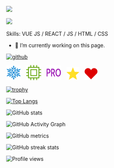 ![](https://scontent.fdac7-1.fna.fbcdn.net/v/t39.30808-6/240809561_3041224952816713_8800020903784003430_n.jpg?_nc_cat=108&ccb=1-7&_nc_sid=e3f864&_nc_eui2=AeFDXnICP_JMqMl2126sQebBJG22M3bBLnQkbbYzdsEudFTfD1U33Ow72zAAcJ7M0iEM9xu9De7Bmxjw3tOF0GEd&_nc_ohc=M5aB1JYvie0AX8yJOk0&_nc_ht=scontent.fdac7-1.fna&oh=00_AfDJhOmGM4lEeBHXuhMXxWh3PMHuitTGaX0mOgYoTSgIaQ&oe=63F26D47)

![](https://scontent.fdac7-1.fna.fbcdn.net/v/t39.30808-6/240809561_3041224952816713_8800020903784003430_n.jpg?_nc_cat=108&ccb=1-7&_nc_sid=e3f864&_nc_eui2=AeFDXnICP_JMqMl2126sQebBJG22M3bBLnQkbbYzdsEudFTfD1U33Ow72zAAcJ7M0iEM9xu9De7Bmxjw3tOF0GEd&_nc_ohc=M5aB1JYvie0AX8yJOk0&_nc_ht=scontent.fdac7-1.fna&oh=00_AfDJhOmGM4lEeBHXuhMXxWh3PMHuitTGaX0mOgYoTSgIaQ&oe=63F26D47)


Skills: VUE JS / REACT / JS / HTML / CSS

- 🔭 I’m currently working on this page. 


[<img src='https://cdn.jsdelivr.net/npm/simple-icons@3.0.1/icons/github.svg' alt='github' height='40'>](https://github.com/TanjimAshik)  

<a href='https://archiveprogram.github.com/'><img src='https://raw.githubusercontent.com/acervenky/animated-github-badges/master/assets/acbadge.gif' width='40' height='40'></a> <a href='https://docs.github.com/en/developers'><img src='https://raw.githubusercontent.com/acervenky/animated-github-badges/master/assets/devbadge.gif' width='40' height='40'></a> <a href='https://github.com/pricing'><img src='https://raw.githubusercontent.com/acervenky/animated-github-badges/master/assets/pro.gif' width='40' height='40'></a> <a href='https://stars.github.com/'><img src='https://raw.githubusercontent.com/acervenky/animated-github-badges/master/assets/starbadge.gif' width='35' height='35'></a> <a href='https://docs.github.com/en/github/supporting-the-open-source-community-with-github-sponsors'><img src='https://raw.githubusercontent.com/acervenky/animated-github-badges/master/assets/sponsorbadge.gif' width='35' height='35'></a> 

[![trophy](https://github-profile-trophy.vercel.app/?username=TanjimAshik)](https://github.com/ryo-ma/github-profile-trophy)

[![Top Langs](https://github-readme-stats.vercel.app/api/top-langs/?username=TanjimAshik)](https://github.com/anuraghazra/github-readme-stats)

![GitHub stats](https://github-readme-stats.vercel.app/api?username=TanjimAshik&show_icons=true&count_private=true)  

![GitHub Activity Graph](https://activity-graph.herokuapp.com/graph?username=TanjimAshik)  

![GitHub metrics](https://metrics.lecoq.io/TanjimAshik)  

![GitHub streak stats](https://streak-stats.demolab.com/?user=TanjimAshik)  

![Profile views](https://gpvc.arturio.dev/TanjimAshik)  




